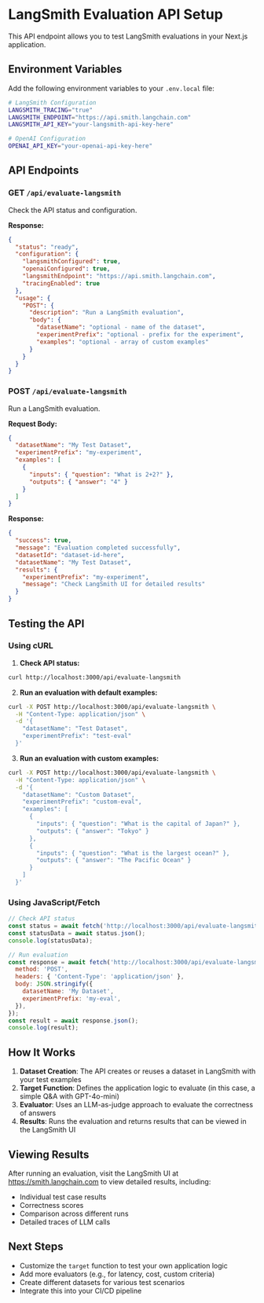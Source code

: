 # LangSmith Evaluation API Setup

This API endpoint allows you to test LangSmith evaluations in your Next.js application.

## Environment Variables

Add the following environment variables to your `.env.local` file:

```bash
# LangSmith Configuration
LANGSMITH_TRACING="true"
LANGSMITH_ENDPOINT="https://api.smith.langchain.com"
LANGSMITH_API_KEY="your-langsmith-api-key-here"

# OpenAI Configuration
OPENAI_API_KEY="your-openai-api-key-here"
```

## API Endpoints

### GET `/api/evaluate-langsmith`

Check the API status and configuration.

**Response:**
```json
{
  "status": "ready",
  "configuration": {
    "langsmithConfigured": true,
    "openaiConfigured": true,
    "langsmithEndpoint": "https://api.smith.langchain.com",
    "tracingEnabled": true
  },
  "usage": {
    "POST": {
      "description": "Run a LangSmith evaluation",
      "body": {
        "datasetName": "optional - name of the dataset",
        "experimentPrefix": "optional - prefix for the experiment",
        "examples": "optional - array of custom examples"
      }
    }
  }
}
```

### POST `/api/evaluate-langsmith`

Run a LangSmith evaluation.

**Request Body:**
```json
{
  "datasetName": "My Test Dataset",
  "experimentPrefix": "my-experiment",
  "examples": [
    {
      "inputs": { "question": "What is 2+2?" },
      "outputs": { "answer": "4" }
    }
  ]
}
```

**Response:**
```json
{
  "success": true,
  "message": "Evaluation completed successfully",
  "datasetId": "dataset-id-here",
  "datasetName": "My Test Dataset",
  "results": {
    "experimentPrefix": "my-experiment",
    "message": "Check LangSmith UI for detailed results"
  }
}
```

## Testing the API

### Using cURL

1. **Check API status:**
```bash
curl http://localhost:3000/api/evaluate-langsmith
```

2. **Run an evaluation with default examples:**
```bash
curl -X POST http://localhost:3000/api/evaluate-langsmith \
  -H "Content-Type: application/json" \
  -d '{
    "datasetName": "Test Dataset",
    "experimentPrefix": "test-eval"
  }'
```

3. **Run an evaluation with custom examples:**
```bash
curl -X POST http://localhost:3000/api/evaluate-langsmith \
  -H "Content-Type: application/json" \
  -d '{
    "datasetName": "Custom Dataset",
    "experimentPrefix": "custom-eval",
    "examples": [
      {
        "inputs": { "question": "What is the capital of Japan?" },
        "outputs": { "answer": "Tokyo" }
      },
      {
        "inputs": { "question": "What is the largest ocean?" },
        "outputs": { "answer": "The Pacific Ocean" }
      }
    ]
  }'
```

### Using JavaScript/Fetch

```javascript
// Check API status
const status = await fetch('http://localhost:3000/api/evaluate-langsmith');
const statusData = await status.json();
console.log(statusData);

// Run evaluation
const response = await fetch('http://localhost:3000/api/evaluate-langsmith', {
  method: 'POST',
  headers: { 'Content-Type': 'application/json' },
  body: JSON.stringify({
    datasetName: 'My Dataset',
    experimentPrefix: 'my-eval',
  }),
});
const result = await response.json();
console.log(result);
```

## How It Works

1. **Dataset Creation**: The API creates or reuses a dataset in LangSmith with your test examples
2. **Target Function**: Defines the application logic to evaluate (in this case, a simple Q&A with GPT-4o-mini)
3. **Evaluator**: Uses an LLM-as-judge approach to evaluate the correctness of answers
4. **Results**: Runs the evaluation and returns results that can be viewed in the LangSmith UI

## Viewing Results

After running an evaluation, visit the LangSmith UI at https://smith.langchain.com to view detailed results, including:
- Individual test case results
- Correctness scores
- Comparison across different runs
- Detailed traces of LLM calls

## Next Steps

- Customize the `target` function to test your own application logic
- Add more evaluators (e.g., for latency, cost, custom criteria)
- Create different datasets for various test scenarios
- Integrate this into your CI/CD pipeline

